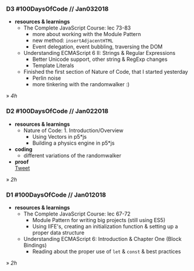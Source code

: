 ### **D3 #100DaysOfCode // Jan032018**

* **resources & learnings**  
  * The Complete JavaScript Course: lec 73-83  
    * more about working with the Module Pattern  
    * new method: `insertAdjacentHTML`  
    * Event delegation, event bubbling, traversing the DOM  
  * Understanding ECMAScript 6 II: Strings & Regular Expressions  
    * Better Unicode support, other string & RegExp changes  
    * Template Literals  
  * Finished the first section of Nature of Code, that I started yesterday  
    * Perlin noise  
    * more tinkering with the randomwalker :)

» *4h*

### **D2 #100DaysOfCode // Jan022018**

* **resources & learnings**  
  * Nature of Code: 1. Introduction/Overview  
    * Using Vectors in p5\*js  
    * Building a physics engine in p5\*js  
* **coding**  
  * different variations of the randomwalker
* **proof**  
  [Tweet](https://twitter.com/KlaraMiffili/status/948344930115686400)

» *2h*

### **D1 #100DaysOfCode // Jan012018**

* **resources & learnings**  
  * The Complete JavaScript Course: lec 67-72  
    * Module Pattern for writing big projects (still using ES5)  
    * Using IIFE's, creating an initialization function & setting up a proper data structure  
  * Understanding ECMAScript 6: Introduction & Chapter One (Block Bindings)  
    * Reading about the proper use of `let` & `const` & best practices

» *2h*
